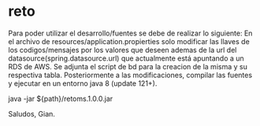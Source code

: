 # reto
Para poder utilizar el desarrollo/fuentes se debe de realizar lo siguiente:
En el archivo de resources/application.propierties solo modificar las llaves de los codigos/mensajes por los valores que deseen
ademas de la url del datasource(spring.datasource.url) que actualmente está apuntando a un RDS de AWS.
Se adjunta el script de bd para la creacion de la misma y su respectiva tabla.
Posteriormente a las modificaciones, compilar las fuentes y ejecutar en un entorno java 8 (update 121+).

java -jar ${path}/retoms.1.0.0.jar

Saludos, Gian.
